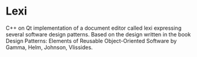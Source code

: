 # Lexi
C++ on Qt implementation of a document editor called lexi expressing several software design patterns. Based on the design written in the book Design Patterns: Elements of Reusable Object-Oriented Software by Gamma, Helm, Johnson, Vlissides.
